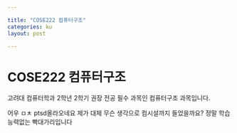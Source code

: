```yaml
---

title: "COSE222 컴퓨터구조"
categories: ku
layout: post

---
```


# COSE222 컴퓨터구조

고려대 컴퓨터학과 2학년 2학기 권장 전공 필수 과목인 컴퓨터구조 과목입니다.

어우 ㅁㅊ ptsd올라오네요 제가 대체 무슨 생각으로 컴시설까지 들었을까요? 정말 학습능력없는 빡대가리입니다